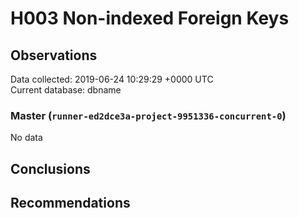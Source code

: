 # H003 Non-indexed Foreign Keys #

## Observations ##
Data collected: 2019-06-24 10:29:29 +0000 UTC  
Current database: dbname  

### Master (`runner-ed2dce3a-project-9951336-concurrent-0`) ###


No data


## Conclusions ##


## Recommendations ##

